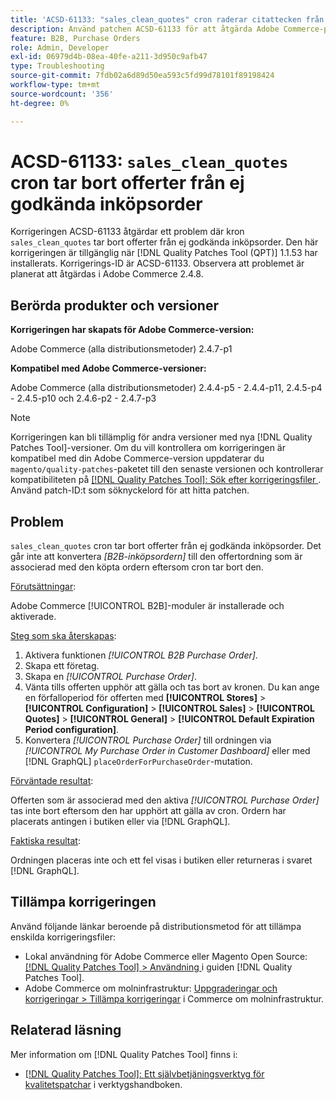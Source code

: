 ```yaml
---
title: 'ACSD-61133: "sales_clean_quotes" cron raderar citattecken från ej godkända inköpsorder'
description: Använd patchen ACSD-61133 för att åtgärda Adobe Commerce-problemet där "sales_clean_quotes" tar bort citat från ej godkända inköpsorder.
feature: B2B, Purchase Orders
role: Admin, Developer
exl-id: 06979d4b-08ea-40fe-a211-3d950c9afb47
type: Troubleshooting
source-git-commit: 7fdb02a6d89d50ea593c5fd99d78101f89198424
workflow-type: tm+mt
source-wordcount: '356'
ht-degree: 0%

---
```


# ACSD-61133: `sales_clean_quotes` cron tar bort offerter från ej godkända inköpsorder

Korrigeringen ACSD-61133 åtgärdar ett problem där kron `sales_clean_quotes` tar bort offerter från ej godkända inköpsorder. Den här korrigeringen är tillgänglig när [!DNL Quality Patches Tool (QPT)] 1.1.53 har installerats. Korrigerings-ID är ACSD-61133. Observera att problemet är planerat att åtgärdas i Adobe Commerce 2.4.8.

## Berörda produkter och versioner

**Korrigeringen har skapats för Adobe Commerce-version:**

Adobe Commerce (alla distributionsmetoder) 2.4.7-p1

**Kompatibel med Adobe Commerce-versioner:**

Adobe Commerce (alla distributionsmetoder) 2.4.4-p5 - 2.4.4-p11, 2.4.5-p4 - 2.4.5-p10 och 2.4.6-p2 - 2.4.7-p3

>[!NOTE]
>
>Korrigeringen kan bli tillämplig för andra versioner med nya [!DNL Quality Patches Tool]-versioner. Om du vill kontrollera om korrigeringen är kompatibel med din Adobe Commerce-version uppdaterar du `magento/quality-patches`-paketet till den senaste versionen och kontrollerar kompatibiliteten på [[!DNL Quality Patches Tool]: Sök efter korrigeringsfiler ](https://experienceleague.adobe.com/tools/commerce-quality-patches/index.html?lang=sv-SE). Använd patch-ID:t som söknyckelord för att hitta patchen.

## Problem

`sales_clean_quotes` cron tar bort offerter från ej godkända inköpsorder. Det går inte att konvertera *[B2B-inköpsordern]* till den offertordning som är associerad med den köpta ordern eftersom cron tar bort den.

<u>Förutsättningar</u>:

Adobe Commerce [!UICONTROL B2B]-moduler är installerade och aktiverade.

<u>Steg som ska återskapas</u>:

1. Aktivera funktionen *[!UICONTROL B2B Purchase Order]*.
1. Skapa ett företag.
1. Skapa en *[!UICONTROL Purchase Order]*.
1. Vänta tills offerten upphör att gälla och tas bort av kronen. Du kan ange en förfalloperiod för offerten med **[!UICONTROL Stores]** > **[!UICONTROL Configuration]** > **[!UICONTROL Sales]** > **[!UICONTROL Quotes]** > **[!UICONTROL General]** > **[!UICONTROL Default Expiration Period configuration]**.
1. Konvertera *[!UICONTROL Purchase Order]* till ordningen via *[!UICONTROL My Purchase Order in Customer Dashboard]* eller med [!DNL GraphQL] `placeOrderForPurchaseOrder`-mutation.

<u>Förväntade resultat</u>:

Offerten som är associerad med den aktiva *[!UICONTROL Purchase Order]* tas inte bort eftersom den har upphört att gälla av cron. Ordern har placerats antingen i butiken eller via [!DNL GraphQL].

<u>Faktiska resultat</u>:

Ordningen placeras inte och ett fel visas i butiken eller returneras i svaret [!DNL GraphQL].

## Tillämpa korrigeringen

Använd följande länkar beroende på distributionsmetod för att tillämpa enskilda korrigeringsfiler:

* Lokal användning för Adobe Commerce eller Magento Open Source: [[!DNL Quality Patches Tool] > Användning ](/help/tools/quality-patches-tool/usage.md) i guiden [!DNL Quality Patches Tool].
* Adobe Commerce om molninfrastruktur: [Uppgraderingar och korrigeringar > Tillämpa korrigeringar](https://experienceleague.adobe.com/docs/commerce-cloud-service/user-guide/develop/upgrade/apply-patches.html?lang=sv-SE) i Commerce om molninfrastruktur.

## Relaterad läsning

Mer information om [!DNL Quality Patches Tool] finns i:

* [[!DNL Quality Patches Tool]: Ett självbetjäningsverktyg för kvalitetspatchar](/help/tools/quality-patches-tool/quality-patches-tool-to-self-serve-quality-patches.md) i verktygshandboken.
